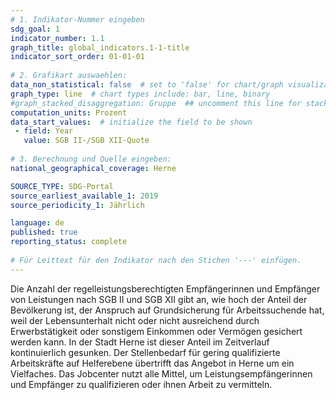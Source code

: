 ```yaml
---
# 1. Indikator-Nummer eingeben 
sdg_goal: 1 
indicator_number: 1.1
graph_title: global_indicators.1-1-title
indicator_sort_order: 01-01-01
 
# 2. Grafikart auswaehlen: 
data_non_statistical: false  # set to 'false' for chart/graph visualization 
graph_type: line  # chart types include: bar, line, binary 
#graph_stacked_disaggregation: Gruppe  ## uncomment this line for stacked bars. eplace 'Geschlecht' with the field of aggregation. 
computation_units: Prozent   
data_start_values:  # initialize the field to be shown  
 - field: Year
   value: SGB II-/SGB XII-Quote
 
# 3. Berechnung und Quelle eingeben: 
national_geographical_coverage: Herne

SOURCE_TYPE: SDG-Portal
source_earliest_available_1: 2019
source_periodicity_1: Jährlich

language: de   
published: true 
reporting_status: complete
 
# Für Leittext für den Indikator nach den Stichen '---' einfügen. 
---
```

Die Anzahl der regelleistungsberechtigten Empfängerinnen und Empfänger von Leistungen nach SGB II und SGB XII gibt an, wie hoch der Anteil der Bevölkerung ist, der Anspruch auf Grundsicherung für Arbeitssuchende hat, weil der Lebensunterhalt nicht oder nicht ausreichend durch Erwerbstätigkeit oder sonstigem Einkommen oder Vermögen gesichert werden kann. In der Stadt Herne ist dieser Anteil im Zeitverlauf kontinuierlich gesunken. Der Stellenbedarf für gering qualifizierte Arbeitskräfte auf Helferebene übertrifft das Angebot in Herne um ein Vielfaches. Das Jobcenter nutzt alle Mittel, um Leistungsempfängerinnen und Empfänger zu qualifizieren oder ihnen Arbeit zu vermitteln. <br>
